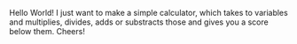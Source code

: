 Hello World!
I just want to make a simple calculator, which takes to variables and multiplies, divides, adds or substracts those and gives you a score below them.
Cheers!
